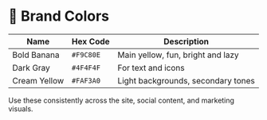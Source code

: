 # 🎨 Brand Colors

| Name         | Hex Code  | Description                         |
|--------------|-----------|-------------------------------------|
| Bold Banana  | `#F9C80E` | Main yellow, fun, bright and lazy   |
| Dark Gray    | `#4F4F4F` | For text and icons                  |
| Cream Yellow | `#FAF3A0` | Light backgrounds, secondary tones  |

Use these consistently across the site, social content, and marketing visuals.